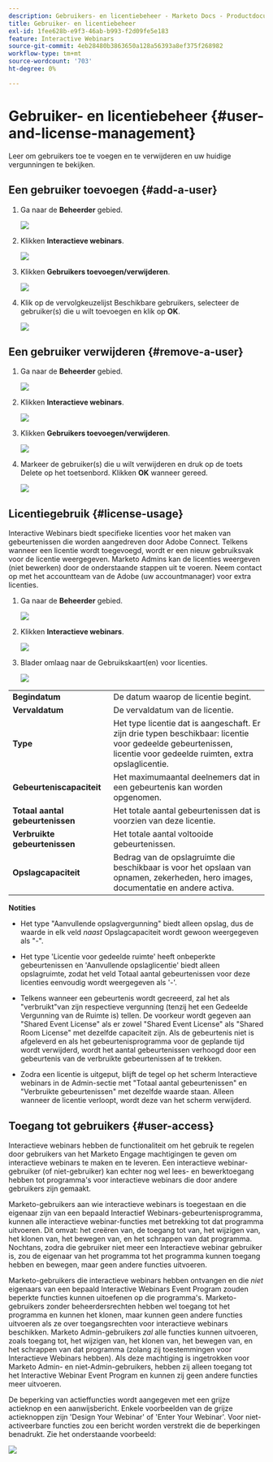 ```yaml
---
description: Gebruikers- en licentiebeheer - Marketo Docs - Productdocumentatie
title: Gebruiker- en licentiebeheer
exl-id: 1fee628b-e9f3-46ab-b993-f2d09fe5e183
feature: Interactive Webinars
source-git-commit: 4eb28480b3863650a128a56393a8ef375f268982
workflow-type: tm+mt
source-wordcount: '703'
ht-degree: 0%

---
```


# Gebruiker- en licentiebeheer {#user-and-license-management}

Leer om gebruikers toe te voegen en te verwijderen en uw huidige vergunningen te bekijken.

## Een gebruiker toevoegen {#add-a-user}

1. Ga naar de **Beheerder** gebied.

   ![](assets/user-and-license-management-1.png)

1. Klikken **Interactieve webinars**.

   ![](assets/user-and-license-management-2.png)

1. Klikken **Gebruikers toevoegen/verwijderen**.

   ![](assets/user-and-license-management-3.png)

1. Klik op de vervolgkeuzelijst Beschikbare gebruikers, selecteer de gebruiker(s) die u wilt toevoegen en klik op **OK**.

   ![](assets/user-and-license-management-4.png)

## Een gebruiker verwijderen {#remove-a-user}

1. Ga naar de **Beheerder** gebied.

   ![](assets/user-and-license-management-5.png)

1. Klikken **Interactieve webinars**.

   ![](assets/user-and-license-management-6.png)

1. Klikken **Gebruikers toevoegen/verwijderen**.

   ![](assets/user-and-license-management-7.png)

1. Markeer de gebruiker(s) die u wilt verwijderen en druk op de toets Delete op het toetsenbord. Klikken **OK** wanneer gereed.

   ![](assets/user-and-license-management-8.png)

## Licentiegebruik {#license-usage}

Interactive Webinars biedt specifieke licenties voor het maken van gebeurtenissen die worden aangedreven door Adobe Connect. Telkens wanneer een licentie wordt toegevoegd, wordt er een nieuw gebruiksvak voor de licentie weergegeven. Marketo Admins kan de licenties weergeven (niet bewerken) door de onderstaande stappen uit te voeren. Neem contact op met het accountteam van de Adobe (uw accountmanager) voor extra licenties.

1. Ga naar de **Beheerder** gebied.

   ![](assets/user-and-license-management-9.png)

1. Klikken **Interactieve webinars**.

   ![](assets/user-and-license-management-10.png)

1. Blader omlaag naar de Gebruikskaart(en) voor licenties.

   ![](assets/user-and-license-management-11.png)

<table> 
  <tr> 
   <td><b>Begindatum</b></td>
   <td>De datum waarop de licentie begint.</td>
  </tr>
  <tr> 
   <td><b>Vervaldatum</b></td>
   <td>De vervaldatum van de licentie.</td>
  </tr>
  <tr> 
   <td><b>Type</b></td>
   <td>Het type licentie dat is aangeschaft. Er zijn drie typen beschikbaar: licentie voor gedeelde gebeurtenissen, licentie voor gedeelde ruimten, extra opslaglicentie.</td>
  </tr>
  <tr> 
   <td><b>Gebeurteniscapaciteit</b></td>
   <td>Het maximumaantal deelnemers dat in een gebeurtenis kan worden opgenomen.</td>
  </tr>
  <tr> 
   <td><b>Totaal aantal gebeurtenissen</b></td>
   <td>Het totale aantal gebeurtenissen dat is voorzien van deze licentie.</td>
  </tr>
  <tr> 
   <td><b>Verbruikte gebeurtenissen</b></td>
   <td>Het totale aantal voltooide gebeurtenissen.</td>
  </tr>
  <tr> 
   <td><b>Opslagcapaciteit</b></td>
   <td>Bedrag van de opslagruimte die beschikbaar is voor het opslaan van opnamen, zekerheden, hero images, documentatie en andere activa.</td>
  </tr>
  </tbody>
</table>

**Notities**

* Het type &quot;Aanvullende opslagvergunning&quot; biedt alleen opslag, dus de waarde in elk veld _naast_ Opslagcapaciteit wordt gewoon weergegeven als &quot;-&quot;.

* Het type &#39;Licentie voor gedeelde ruimte&#39; heeft onbeperkte gebeurtenissen en &#39;Aanvullende opslaglicentie&#39; biedt alleen opslagruimte, zodat het veld Totaal aantal gebeurtenissen voor deze licenties eenvoudig wordt weergegeven als &#39;-&#39;.

* Telkens wanneer een gebeurtenis wordt gecreeerd, zal het als &quot;verbruikt&quot;van zijn respectieve vergunning (tenzij het een Gedeelde Vergunning van de Ruimte is) tellen. De voorkeur wordt gegeven aan &quot;Shared Event License&quot; als er zowel &quot;Shared Event License&quot; als &quot;Shared Room License&quot; met dezelfde capaciteit zijn. Als de gebeurtenis niet is afgeleverd en als het gebeurtenisprogramma voor de geplande tijd wordt verwijderd, wordt het aantal gebeurtenissen verhoogd door een gebeurtenis van de verbruikte gebeurtenissen af te trekken.

* Zodra een licentie is uitgeput, blijft de tegel op het scherm Interactieve webinars in de Admin-sectie met &quot;Totaal aantal gebeurtenissen&quot; en &quot;Verbruikte gebeurtenissen&quot; met dezelfde waarde staan. Alleen wanneer de licentie verloopt, wordt deze van het scherm verwijderd.

## Toegang tot gebruikers {#user-access}

Interactieve webinars hebben de functionaliteit om het gebruik te regelen door gebruikers van het Marketo Engage machtigingen te geven om interactieve webinars te maken en te leveren. Een interactieve webinar-gebruiker (of niet-gebruiker) kan echter nog wel lees- en bewerktoegang hebben tot programma&#39;s voor interactieve webinars die door andere gebruikers zijn gemaakt.

Marketo-gebruikers aan wie interactieve webinars is toegestaan en die eigenaar zijn van een bepaald Interactief Webinars-gebeurtenisprogramma, kunnen alle interactieve webinar-functies met betrekking tot dat programma uitvoeren. Dit omvat: het creëren van, de toegang tot van, het wijzigen van, het klonen van, het bewegen van, en het schrappen van dat programma. Nochtans, zodra die gebruiker niet meer een Interactieve webinar gebruiker is, zou de eigenaar van het programma tot het programma kunnen toegang hebben en bewegen, maar geen andere functies uitvoeren.

Marketo-gebruikers die interactieve webinars hebben ontvangen en die _niet_ eigenaars van een bepaald Interactive Webinars Event Program zouden beperkte functies kunnen uitoefenen op die programma&#39;s. Marketo-gebruikers zonder beheerdersrechten hebben wel toegang tot het programma en kunnen het klonen, maar kunnen geen andere functies uitvoeren als ze over toegangsrechten voor interactieve webinars beschikken. Marketo Admin-gebruikers _zal_ alle functies kunnen uitvoeren, zoals toegang tot, het wijzigen van, het klonen van, het bewegen van, en het schrappen van dat programma (zolang zij toestemmingen voor Interactieve Webinars hebben). Als deze machtiging is ingetrokken voor Marketo Admin- en niet-Admin-gebruikers, hebben zij alleen toegang tot het Interactive Webinar Event Program en kunnen zij geen andere functies meer uitvoeren.

De beperking van actieffuncties wordt aangegeven met een grijze actieknop en een aanwijsbericht. Enkele voorbeelden van de grijze actieknoppen zijn &#39;Design Your Webinar&#39; of &#39;Enter Your Webinar&#39;. Voor niet-activeerbare functies zou een bericht worden verstrekt die de beperkingen benadrukt. Zie het onderstaande voorbeeld:

![](assets/user-and-license-management-12.png)
